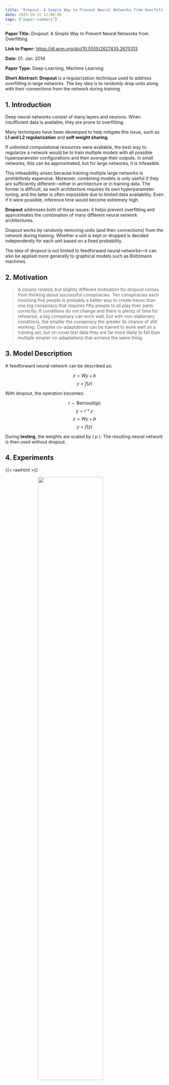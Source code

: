 ```yaml
---
title: 'Dropout: A Simple Way to Prevent Neural Networks from Overfitting'
date: 2025-10-31 12:00:00
tags: ["paper-summary"]
---
```


**Paper Title:** Dropout: A Simple Way to Prevent Neural Networks from Overfitting

**Link to Paper:** https://dl.acm.org/doi/10.5555/2627435.2670313

**Date:** 01. Jan. 2014

**Paper Type:** Deep-Learning, Machine Learning

**Short Abstract:**
**Dropout** is a regularization technique used to address overfitting in large networks. The key idea is to randomly drop units along with their connections from the network during training.

## 1. Introduction

Deep neural networks consist of many layers and neurons. When insufficient data is available, they are prone to overfitting.

Many techniques have been developed to help mitigate this issue, such as **L1 and L2 regularization** and **soft weight sharing**.

If unlimited computational resources were available, the best way to regularize a network would be to train multiple models with all possible hyperparameter configurations and then average their outputs. In small networks, this can be approximated, but for large networks, it is infeasible.

This infeasibility arises because training multiple large networks is prohibitively expensive. Moreover, combining models is only useful if they are sufficiently different—either in architecture or in training data. The former is difficult, as each architecture requires its own hyperparameter tuning, and the latter is often impossible due to limited data availability. Even if it were possible, inference time would become extremely high.

**Dropout** addresses both of these issues: it helps prevent overfitting and approximates the combination of many different neural network architectures.

Dropout works by randomly removing units (and their connections) from the network during training. Whether a unit is kept or dropped is decided independently for each unit based on a fixed probability.

The idea of dropout is not limited to feedforward neural networks—it can also be applied more generally to graphical models such as Boltzmann machines.

## 2. Motivation

> A closely related, but slightly different motivation for dropout comes from thinking
> about successful conspiracies.
> Ten conspiracies each involving five people is probably a
> better way to create havoc than one big conspiracy that requires fifty people to all play
> their parts correctly. If conditions do not change and there is plenty of time for rehearsal, a
> big conspiracy can work well, but with non-stationary conditions, the smaller the conspiracy
> the greater its chance of still working. Complex co-adaptations can be trained to work well
> on a training set, but on novel test data they are far more likely to fail than multiple simpler
> co-adaptations that achieve the same thing.

## 3. Model Description

A feedforward neural network can be described as:

$$
z = Wy + b
$$
$$
y = f(z)
$$

With dropout, the operation becomes:

$$
r \sim \text{Bernoulli}(p)
$$
$$
y = r * y
$$
$$
z = Wy + b
$$
$$
y = f(z)
$$

During **testing**, the weights are scaled by ( p ). The resulting neural network is then used without dropout.

## 4. Experiments

{{< rawhtml >}}

<figure>
    <img style="display: block; margin-left: auto; margin-right: auto; width:70%" src="/attachments/dropout_result.png">
</figure>

{{< /rawhtml >}}

## 5. Conclusion

Dropout helps reduce overfitting. When using dropout, the learning rate should typically be 10–100 times higher than normal, and higher momentum values should be used.
